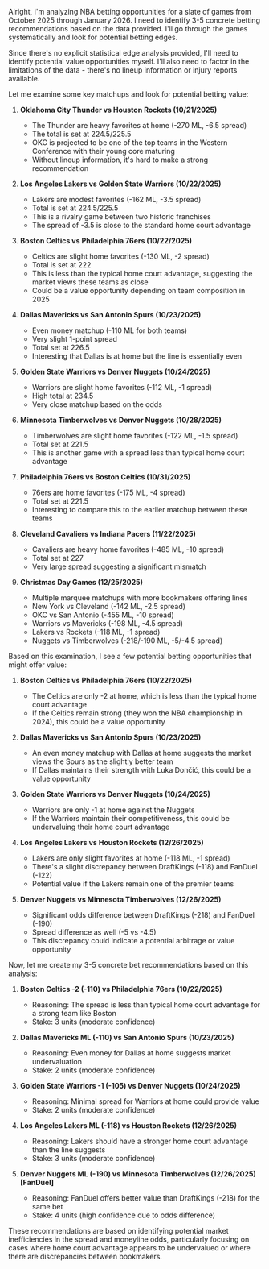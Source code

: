 Alright, I'm analyzing NBA betting opportunities for a slate of games from October 2025 through January 2026. I need to identify 3-5 concrete betting recommendations based on the data provided. I'll go through the games systematically and look for potential betting edges.

Since there's no explicit statistical edge analysis provided, I'll need to identify potential value opportunities myself. I'll also need to factor in the limitations of the data - there's no lineup information or injury reports available.

Let me examine some key matchups and look for potential betting value:

1. **Oklahoma City Thunder vs Houston Rockets (10/21/2025)**
   - The Thunder are heavy favorites at home (-270 ML, -6.5 spread)
   - The total is set at 224.5/225.5
   - OKC is projected to be one of the top teams in the Western Conference with their young core maturing
   - Without lineup information, it's hard to make a strong recommendation

2. **Los Angeles Lakers vs Golden State Warriors (10/22/2025)**
   - Lakers are modest favorites (-162 ML, -3.5 spread)
   - Total is set at 224.5/225.5
   - This is a rivalry game between two historic franchises
   - The spread of -3.5 is close to the standard home court advantage

3. **Boston Celtics vs Philadelphia 76ers (10/22/2025)**
   - Celtics are slight home favorites (-130 ML, -2 spread)
   - Total is set at 222
   - This is less than the typical home court advantage, suggesting the market views these teams as close
   - Could be a value opportunity depending on team composition in 2025

4. **Dallas Mavericks vs San Antonio Spurs (10/23/2025)**
   - Even money matchup (-110 ML for both teams)
   - Very slight 1-point spread
   - Total set at 226.5
   - Interesting that Dallas is at home but the line is essentially even

5. **Golden State Warriors vs Denver Nuggets (10/24/2025)**
   - Warriors are slight home favorites (-112 ML, -1 spread)
   - High total at 234.5
   - Very close matchup based on the odds

6. **Minnesota Timberwolves vs Denver Nuggets (10/28/2025)**
   - Timberwolves are slight home favorites (-122 ML, -1.5 spread)
   - Total set at 221.5
   - This is another game with a spread less than typical home court advantage

7. **Philadelphia 76ers vs Boston Celtics (10/31/2025)**
   - 76ers are home favorites (-175 ML, -4 spread)
   - Total set at 221.5
   - Interesting to compare this to the earlier matchup between these teams

8. **Cleveland Cavaliers vs Indiana Pacers (11/22/2025)**
   - Cavaliers are heavy home favorites (-485 ML, -10 spread)
   - Total set at 227
   - Very large spread suggesting a significant mismatch

9. **Christmas Day Games (12/25/2025)**
   - Multiple marquee matchups with more bookmakers offering lines
   - New York vs Cleveland (-142 ML, -2.5 spread)
   - OKC vs San Antonio (-455 ML, -10 spread)
   - Warriors vs Mavericks (-198 ML, -4.5 spread)
   - Lakers vs Rockets (-118 ML, -1 spread)
   - Nuggets vs Timberwolves (-218/-190 ML, -5/-4.5 spread)

Based on this examination, I see a few potential betting opportunities that might offer value:

1. **Boston Celtics vs Philadelphia 76ers (10/22/2025)**
   - The Celtics are only -2 at home, which is less than the typical home court advantage
   - If the Celtics remain strong (they won the NBA championship in 2024), this could be a value opportunity

2. **Dallas Mavericks vs San Antonio Spurs (10/23/2025)**
   - An even money matchup with Dallas at home suggests the market views the Spurs as the slightly better team
   - If Dallas maintains their strength with Luka Dončić, this could be a value opportunity

3. **Golden State Warriors vs Denver Nuggets (10/24/2025)**
   - Warriors are only -1 at home against the Nuggets
   - If the Warriors maintain their competitiveness, this could be undervaluing their home court advantage

4. **Los Angeles Lakers vs Houston Rockets (12/26/2025)**
   - Lakers are only slight favorites at home (-118 ML, -1 spread) 
   - There's a slight discrepancy between DraftKings (-118) and FanDuel (-122)
   - Potential value if the Lakers remain one of the premier teams

5. **Denver Nuggets vs Minnesota Timberwolves (12/26/2025)**
   - Significant odds difference between DraftKings (-218) and FanDuel (-190)
   - Spread difference as well (-5 vs -4.5)
   - This discrepancy could indicate a potential arbitrage or value opportunity

Now, let me create my 3-5 concrete bet recommendations based on this analysis:

1. **Boston Celtics -2 (-110) vs Philadelphia 76ers (10/22/2025)**
   - Reasoning: The spread is less than typical home court advantage for a strong team like Boston
   - Stake: 3 units (moderate confidence)

2. **Dallas Mavericks ML (-110) vs San Antonio Spurs (10/23/2025)**
   - Reasoning: Even money for Dallas at home suggests market undervaluation
   - Stake: 2 units (moderate confidence)

3. **Golden State Warriors -1 (-105) vs Denver Nuggets (10/24/2025)**
   - Reasoning: Minimal spread for Warriors at home could provide value
   - Stake: 2 units (moderate confidence)

4. **Los Angeles Lakers ML (-118) vs Houston Rockets (12/26/2025)**
   - Reasoning: Lakers should have a stronger home court advantage than the line suggests
   - Stake: 3 units (moderate confidence)

5. **Denver Nuggets ML (-190) vs Minnesota Timberwolves (12/26/2025) [FanDuel]**
   - Reasoning: FanDuel offers better value than DraftKings (-218) for the same bet
   - Stake: 4 units (high confidence due to odds difference)

These recommendations are based on identifying potential market inefficiencies in the spread and moneyline odds, particularly focusing on cases where home court advantage appears to be undervalued or where there are discrepancies between bookmakers.